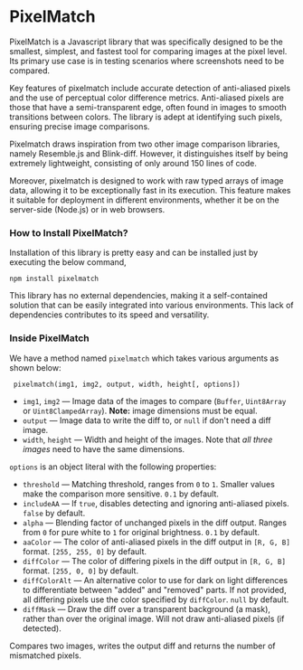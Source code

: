 # PixelMatch

PixelMatch is a Javascript library that was specifically designed to be the smallest, simplest, and fastest tool for comparing images at the pixel level. Its primary use case is in testing scenarios where screenshots need to be compared.

Key features of pixelmatch include accurate detection of anti-aliased pixels and the use of perceptual color difference metrics. Anti-aliased pixels are those that have a semi-transparent edge, often found in images to smooth transitions between colors. The library is adept at identifying such pixels, ensuring precise image comparisons.

Pixelmatch draws inspiration from two other image comparison libraries, namely Resemble.js and Blink-diff. However, it distinguishes itself by being extremely lightweight, consisting of only around 150 lines of code.

Moreover, pixelmatch is designed to work with raw typed arrays of image data, allowing it to be exceptionally fast in its execution. This feature makes it suitable for deployment in different environments, whether it be on the server-side (Node.js) or in web browsers.

### How to Install PixelMatch?

Installation of this library is pretty easy and can be installed just by executing the below command,

`npm install pixelmatch`

This library has no external dependencies, making it a self-contained solution that can be easily integrated into various environments. This lack of dependencies contributes to its speed and versatility.

### Inside PixelMatch

We have a method named `pixelmatch` which takes various arguments as shown below:

` pixelmatch(img1, img2, output, width, height[, options])`

- `img1`, `img2` — Image data of the images to compare (`Buffer`, `Uint8Array` or `Uint8ClampedArray`). 
**Note:** image dimensions must be equal.
- `output` — Image data to write the diff to, or `null` if don't need a diff image.
- `width`, `height` — Width and height of the images. Note that _all three images_ need to have the same dimensions.

`options` is an object literal with the following properties:

- `threshold` — Matching threshold, ranges from `0` to `1`. Smaller values make the comparison more sensitive. `0.1` by default.
- `includeAA` — If `true`, disables detecting and ignoring anti-aliased pixels. `false` by default.
- `alpha` — Blending factor of unchanged pixels in the diff output. Ranges from `0` for pure white to `1` for original brightness. `0.1` by default.
- `aaColor` — The color of anti-aliased pixels in the diff output in `[R, G, B]` format. `[255, 255, 0]` by default.
- `diffColor` — The color of differing pixels in the diff output in `[R, G, B]` format. `[255, 0, 0]` by default.
- `diffColorAlt` — An alternative color to use for dark on light differences to differentiate between "added" and "removed" parts. If not provided, all differing pixels use the color specified by `diffColor`. `null` by default.
- `diffMask` — Draw the diff over a transparent background (a mask), rather than over the original image. Will not draw anti-aliased pixels (if detected).

Compares two images, writes the output diff and returns the number of mismatched pixels.
